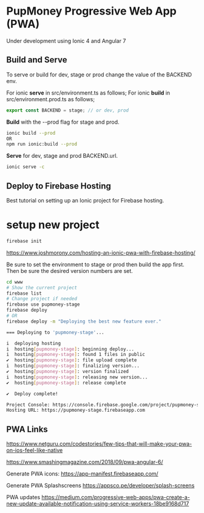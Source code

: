 # PupMoney Progressive Web App (PWA)
Under development using Ionic 4 and Angular 7




## Build and Serve
To serve or build for dev, stage or prod change the value of the BACKEND env.

For ionic **serve** in src/environment.ts as follows;
For ionic **build** in src/environment.prod.ts as follows;

```typescript
export const BACKEND = stage; // or dev, prod
```

**Build** with the --prod flag for stage and prod.

```bash
ionic build --prod
OR
npm run ionic:build --prod
```

**Serve** for dev, stage and prod BACKEND.url.

```bash
ionic serve -c 
```


## Deploy to Firebase Hosting
Best tutorial on setting up an Ionic project for Firebase hosting.
# setup new project
```bash
firebase init
```

https://www.joshmorony.com/hosting-an-ionic-pwa-with-firebase-hosting/

Be sure to set the environment to stage or prod then build the app first. Then be sure the
desired version numbers are set.

```bash
cd www
# Show the current project
firebase list 
# Change project if needed
firebase use pupmoney-stage
firebase deploy
# OR 
firebase deploy -m "Deploying the best new feature ever."

=== Deploying to 'pupmoney-stage'...

i  deploying hosting
i  hosting[pupmoney-stage]: beginning deploy...
i  hosting[pupmoney-stage]: found 1 files in public
✔  hosting[pupmoney-stage]: file upload complete
i  hosting[pupmoney-stage]: finalizing version...
✔  hosting[pupmoney-stage]: version finalized
i  hosting[pupmoney-stage]: releasing new version...
✔  hosting[pupmoney-stage]: release complete

✔  Deploy complete!

Project Console: https://console.firebase.google.com/project/pupmoney-stage/overview
Hosting URL: https://pupmoney-stage.firebaseapp.com
```

## PWA Links 


https://www.netguru.com/codestories/few-tips-that-will-make-your-pwa-on-ios-feel-like-native

https://www.smashingmagazine.com/2018/09/pwa-angular-6/

Generate PWA icons:
https://app-manifest.firebaseapp.com/

Generate PWA Splashscreens
https://appsco.pe/developer/splash-screens

PWA updates
https://medium.com/progressive-web-apps/pwa-create-a-new-update-available-notification-using-service-workers-18be9168d717
